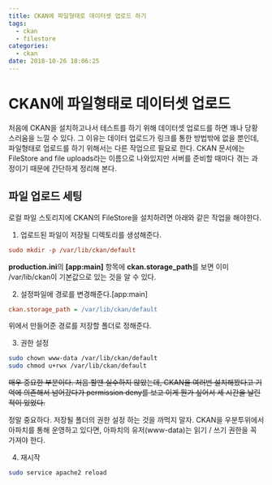 ```yaml
---
title: CKAN에 파일형태로 데이터셋 업로드 하기
tags:
  - ckan
  - filestore
categories:
  - ckan
date: 2018-10-26 18:06:25
---
```



# CKAN에 파일형태로 데이터셋 업로드

처음에 CKAN을 설치하고나서 테스트를 하기 위해 데이터셋 업로드를 하면 꽤나 당황스러움을 느낄 수 있다. 그 이유는 데이터 업로드가 링크를 통한 방법밖에 없을 뿐인데, 파일형태로 업로드를 하기 위해서는 다른 작업으르 필요로 한다. CKAN 문서에는 FileStore and file uploads라는 이름으로 나와있지만 서버를 준비할 때마다 겪는 과정이기 때문에 간단하게 정리해 본다.



## 파일 업로드 세팅

로컬 파일 스토리지에 CKAN의 FileStore을 설치하려면 아래와 같은 작업을 해야한다.

1. 업로드된 파일이 저장될 디렉토리를 생성해준다.

```ini
sudo mkdir -p /var/lib/ckan/default
```

**production.ini**의 **[app:main]** 항목에 **ckan.storage_path**를 보면 이미 /var/lib/ckan이 기본값으로 있는 것을 알 수 있다.

2. 설정파일에 경로를 변경해준다.[app:main]

```ini
ckan.storage_path = /var/lib/ckan/default
```

위에서 만들어준 경로를 저장할 폴더로 정해준다.

3. 권한 설정

```sh
sudo chown www-data /var/lib/ckan/default
sudo chmod u+rwx /var/lib/ckan/default
```

~~매우 중요한 부분이다. 처음 할땐 실수하지 않았는데, CKAN을 여러번 설치해봤다고 기억에 의존해서 넘어갔다가 permission deny를 보고 이게 뭔가 싶어서 세 시간을 날린적이 있었다.~~

정말 중요하다. 저장될 폴더의 권한 설정 하는 것을 까먹지 말자. CKAN을 우분투위에서 아파치를 통해 운영하고 있다면, 아파치의 유저(www-data)는 읽기 / 쓰기 권한을 꼭 가져야 한다.

4. 재시작

```sh
sudo service apache2 reload
```

